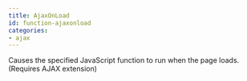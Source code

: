 ```yaml
---
title: AjaxOnLoad
id: function-ajaxonload
categories:
- ajax
---
```


Causes the specified JavaScript function to run when the page loads.
(Requires AJAX extension)